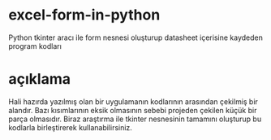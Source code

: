 # excel-form-in-python
Python tkinter aracı ile form nesnesi oluşturup datasheet içerisine kaydeden program kodları

# açıklama
Hali hazırda yazılmış olan bir uygulamanın kodlarının arasından çekilmiş bir alandır.
Bazı kısımlarının eksik olmasının sebebi projeden çekilen küçük bir parça olmasıdır.
Biraz araştırma ile tkinter nesnesinin tamamını oluşturup bu kodlarla birleştirerek kullanabilirsiniz.
